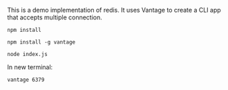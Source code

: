 This is a demo implementation of redis. It uses Vantage to create a CLI app that accepts multiple connection.

`npm install`

`npm install -g vantage`

`node index.js`

In new terminal:

`vantage 6379`
